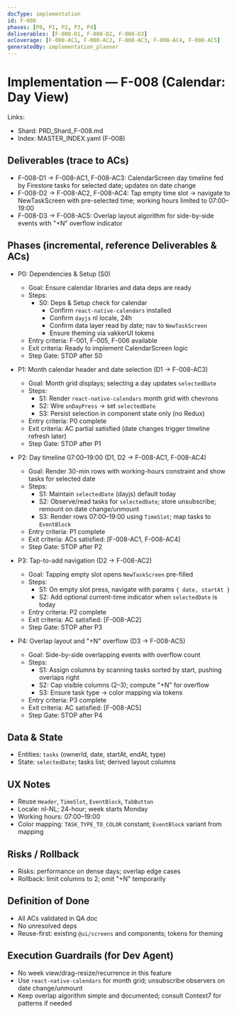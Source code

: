 ```yaml
---
docType: implementation
id: F-008
phases: [P0, P1, P2, P3, P4]
deliverables: [F-008-D1, F-008-D2, F-008-D3]
acCoverage: [F-008-AC1, F-008-AC2, F-008-AC3, F-008-AC4, F-008-AC5]
generatedBy: implementation_planner
---
```


# Implementation — F-008 (Calendar: Day View)

Links:
- Shard: PRD_Shard_F-008.md
- Index: MASTER_INDEX.yaml (F-008)

## Deliverables (trace to ACs)
- F-008-D1 → F-008-AC1, F-008-AC3: CalendarScreen day timeline fed by Firestore tasks for selected date; updates on date change
- F-008-D2 → F-008-AC2, F-008-AC4: Tap empty time slot → navigate to NewTaskScreen with pre-selected time; working hours limited to 07:00–19:00
- F-008-D3 → F-008-AC5: Overlap layout algorithm for side-by-side events with "+N" overflow indicator

## Phases (incremental, reference Deliverables & ACs)
- P0: Dependencies & Setup (S0)
  - Goal: Ensure calendar libraries and data deps are ready
  - Steps:
    - S0: Deps & Setup check for calendar
      - Confirm `react-native-calendars` installed
      - Confirm `dayjs` nl locale, 24h
      - Confirm data layer read by date; nav to `NewTaskScreen`
      - Ensure theming via vakkerUI tokens
  - Entry criteria: F-001, F-005, F-006 available
  - Exit criteria: Ready to implement CalendarScreen logic
  - Step Gate: STOP after S0

- P1: Month calendar header and date selection (D1 → F-008-AC3)
  - Goal: Month grid displays; selecting a day updates `selectedDate`
  - Steps:
    - S1: Render `react-native-calendars` month grid with chevrons
    - S2: Wire `onDayPress` → set `selectedDate`
    - S3: Persist selection in component state only (no Redux)
  - Entry criteria: P0 complete
  - Exit criteria: AC partial satisfied (date changes trigger timeline refresh later)
  - Step Gate: STOP after P1

- P2: Day timeline 07:00–19:00 (D1, D2 → F-008-AC1, F-008-AC4)
  - Goal: Render 30-min rows with working-hours constraint and show tasks for selected date
  - Steps:
    - S1: Maintain `selectedDate` (dayjs) default today
    - S2: Observe/read tasks for `selectedDate`; store unsubscribe; remount on date change/unmount
    - S3: Render rows 07:00–19:00 using `TimeSlot`; map tasks to `EventBlock`
  - Entry criteria: P1 complete
  - Exit criteria: ACs satisfied: [F-008-AC1, F-008-AC4]
  - Step Gate: STOP after P2

- P3: Tap-to-add navigation (D2 → F-008-AC2)
  - Goal: Tapping empty slot opens `NewTaskScreen` pre-filled
  - Steps:
    - S1: On empty slot press, navigate with params `{ date, startAt }`
    - S2: Add optional current-time indicator when `selectedDate` is today
  - Entry criteria: P2 complete
  - Exit criteria: AC satisfied: [F-008-AC2]
  - Step Gate: STOP after P3

- P4: Overlap layout and "+N" overflow (D3 → F-008-AC5)
  - Goal: Side-by-side overlapping events with overflow count
  - Steps:
    - S1: Assign columns by scanning tasks sorted by start, pushing overlaps right
    - S2: Cap visible columns (2–3); compute "+N" for overflow
    - S3: Ensure task type → color mapping via tokens
  - Entry criteria: P3 complete
  - Exit criteria: AC satisfied: [F-008-AC5]
  - Step Gate: STOP after P4

## Data & State
- Entities: `tasks` (ownerId, date, startAt, endAt, type)
- State: `selectedDate`; tasks list; derived layout columns

## UX Notes
- Reuse `Header`, `TimeSlot`, `EventBlock`, `TabButton`
- Locale: nl-NL; 24-hour; week starts Monday
- Working hours: 07:00–19:00
- Color mapping: `TASK_TYPE_TO_COLOR` constant; `EventBlock` variant from mapping

## Risks / Rollback
- Risks: performance on dense days; overlap edge cases
- Rollback: limit columns to 2; omit "+N" temporarily

## Definition of Done
- All ACs validated in QA doc
- No unresolved deps
- Reuse-first: existing `@ui/screens` and components; tokens for theming

## Execution Guardrails (for Dev Agent)
- No week view/drag-resize/recurrence in this feature
- Use `react-native-calendars` for month grid; unsubscribe observers on date change/unmount
- Keep overlap algorithm simple and documented; consult Context7 for patterns if needed
